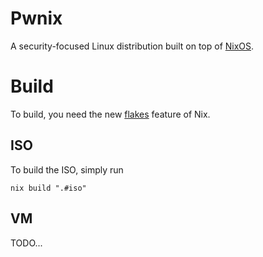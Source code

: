 Pwnix
==
A security-focused Linux distribution built on top of
[NixOS](https://nixos.org/).

# Build #
To build, you need the new [flakes](https://nixos.wiki/wiki/Flakes)
feature of Nix.

## ISO ##
To build the ISO, simply run

``` shell
nix build ".#iso"
```

## VM ##
TODO...
